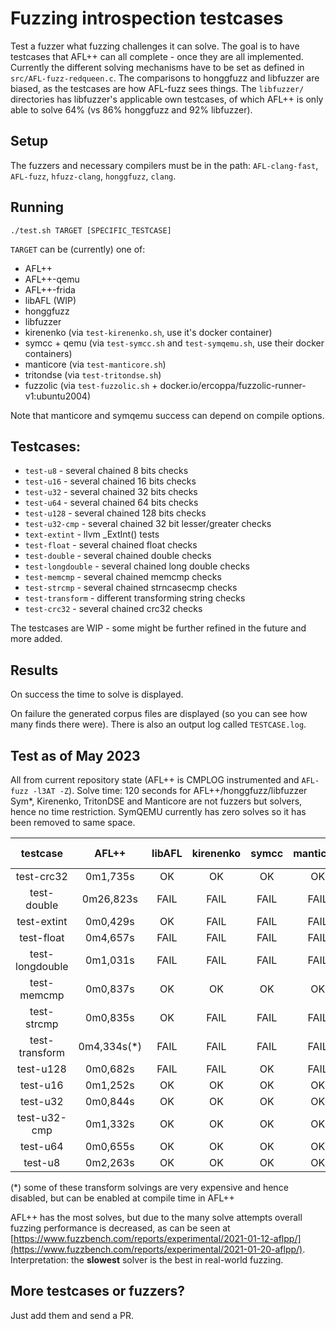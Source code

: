 # Fuzzing introspection testcases

Test a fuzzer what fuzzing challenges it can solve.
The goal is to have testcases that AFL++ can all complete - once they are all implemented.
Currently the different solving mechanisms have to be set as defined in `src/AFL-fuzz-redqueen.c`.
The comparisons to honggfuzz and libfuzzer are biased, as the testcases are how AFL-fuzz sees things.
The `libfuzzer/` directories has libfuzzer's applicable own testcases, of which AFL++ is only able to solve 64% (vs 86% honggfuzz and 92% libfuzzer).

## Setup

The fuzzers and necessary compilers must be in the path: `AFL-clang-fast`, `AFL-fuzz`, `hfuzz-clang`, `honggfuzz`, `clang`.

## Running

```
./test.sh TARGET [SPECIFIC_TESTCASE]
```

`TARGET` can be (currently) one of:
  * AFL++
  * AFL++-qemu
  * AFL++-frida
  * libAFL (WIP)
  * honggfuzz
  * libfuzzer
  * kirenenko (via `test-kirenenko.sh`, use it's docker container)
  * symcc + qemu (via `test-symcc.sh` and `test-symqemu.sh`, use their docker containers)
  * manticore (via `test-manticore.sh`)
  * tritondse (via `test-tritondse.sh`)
  * fuzzolic (via `test-fuzzolic.sh` + docker.io/ercoppa/fuzzolic-runner-v1:ubuntu2004)

Note that manticore and symqemu success can depend on compile options.

## Testcases:

  * `test-u8` - several chained 8 bits checks
  * `test-u16` - several chained 16 bits checks
  * `test-u32` - several chained 32 bits checks
  * `test-u64` - several chained 64 bits checks
  * `test-u128` - several chained 128 bits checks
  * `test-u32-cmp` - several chained 32 bit lesser/greater checks
  * `text-extint` - llvm _ExtInt() tests
  * `test-float` - several chained float checks
  * `test-double` - several chained double checks
  * `test-longdouble` - several chained long double checks
  * `test-memcmp` - several chained memcmp checks
  * `test-strcmp` - several chained strncasecmp checks
  * `test-transform` - different transforming string checks
  * `test-crc32` - several chained crc32 checks

The testcases are WIP - some might be further refined in the future and more added.

## Results

On success the time to solve is displayed.

On failure the generated corpus files are displayed (so you can see how many finds there were). There is also an output log called `TESTCASE.log`.

## Test as of May 2023

All from current repository state (AFL++ is CMPLOG instrumented and `AFL-fuzz -l3AT -Z`).
Solve time: 120 seconds for AFL++/honggfuzz/libfuzzer
Sym*, Kirenenko, TritonDSE and Manticore are not fuzzers but solvers, hence no time restriction.
SymQEMU currently has zero solves so it has been removed to same space.

|testcase|AFL++|libAFL|kirenenko|symcc|manticore|tritondse|fuzzolic|AFL++-qemu/frida|honggfuzz-2.5|libfuzzer-13|
|:------:|:---:|:----:|:-------:|:---:|:-------:|:-------:|:------:|:--------------:|:-----------:|:----------:|
|test-crc32|0m1,735s|OK|OK|OK|OK|OK|OK|0m14,609s|FAIL|0m14,207s|
|test-double|0m26,823s|FAIL|FAIL|FAIL|FAIL|FAIL|FAIL|FAIL|FAIL|FAIL|
|test-extint|0m0,429s|OK|FAIL|FAIL|FAIL|FAIL|FAIL|FAIL|FAIL|FAIL|
|test-float|0m4,657s|FAIL|FAIL|FAIL|FAIL|FAIL|FAIL|FAIL|FAIL|FAIL|
|test-longdouble|0m1,031s|FAIL|FAIL|FAIL|FAIL|FAIL|FAIL|FAIL|FAIL|FAIL|
|test-memcmp|0m0,837s|OK|OK|OK|OK|OK|OK|0m6,494s|0m1,005s|0m0,308s|
|test-strcmp|0m0,835s|OK|FAIL|FAIL|FAIL|OK|FAIL|0m5,727s|0m1,004s|0m1,040s|
|test-transform|0m4,334s(*)|FAIL|FAIL|FAIL|FAIL|FAIL|FAIL|FAIL|FAIL|FAIL|
|test-u128|0m0,682s|FAIL|FAIL|OK|FAIL|OK|OK|FAIL|FAIL|FAIL|
|test-u16|0m1,252s|OK|OK|OK|OK|OK|OK|0m8,132s|0m1,005s|0m3,741s|
|test-u32|0m0,844s|OK|OK|OK|OK|OK|OK|0m5,185s|0m1,004s|0m2,887s|
|test-u32-cmp|0m1,332s|OK|OK|OK|OK|OK|OK|1m42,470s|0m6,404s|0m0,454s|
|test-u64|0m0,655s|OK|OK|OK|OK|OK|OK|0m3,844s|0m1,005s|0m5,465s|
|test-u8|0m2,263s|OK|OK|OK|OK|OK|OK|0m18,186s|0m1,004s|0m1,370s|

(*) some of these transform solvings are very expensive and hence disabled, but can be enabled at compile time in AFL++

AFL++ has the most solves, but due to the many solve attempts overall fuzzing performance is decreased, as can be seen at [https://www.fuzzbench.com/reports/experimental/2021-01-12-aflpp/](https://www.fuzzbench.com/reports/experimental/2021-01-20-aflpp/).
Interpretation: the **slowest** solver is the best in real-world fuzzing.

## More testcases or fuzzers?

Just add them and send a PR.
